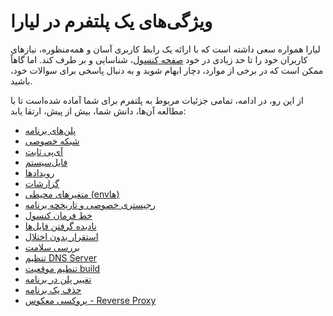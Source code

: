 # ویژگی‌های یک پلتفرم در لیارا
لیارا همواره سعی داشته است که با ارائه یک رابط کاربری آسان و همه‌منظوره، نیازهای کاربران خود را تا حد زیادی در خود [صفحه کنسول](https://console.liara.ir)، شناسایی و بر طرف کند. اما گاهاً ممکن است که در برخی از موارد، دچار ابهام شوید و به دنبال پاسخی برای سوالات خود، باشید.

از این رو، در ادامه، تمامی جزئیات مربوط به پلتفرم برای شما آماده شده‌است تا با مطالعه آن‌ها، دانش شما، بیش از پیش، ارتقا یابد:

- [پلن‌های برنامه](./plans/about.md)
- [شبکه خصوصی](./private-networks.md)
- [آی‌پی ثابت](./static-ip.md)
- [فایل‌سیستم](./file-system.md)
- [رویدادها](./events.md)
- [گزارشات](./observations/about.md)
- [متغیرهای محیطی (envها)](./envs.md)
- [رجیستری خصوصی و تاریخچه برنامه](./private-registery.md)
- [خط فرمان کنسول](./console-shell.md)
- [نادیده گرفتن فایل‌ها](./ignoring-files.md)
- [استقرار بدون اختلال](./zero-downtime-deployment.md)
- [بررسی سلامت](./health-check.md)
- [تنظیم DNS Server](./dns-server-settings.md)
- [تنطیم موقعیت build](./build-location.md)
- [تغییر پلن در برنامه](./change-plan.md)
- [حذف یک برنامه](./delete.md)
- [پروکسی معکوس - Reverse Proxy](reverse-proxy.md)